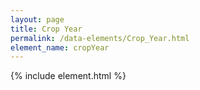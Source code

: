 ```yaml
---
layout: page
title: Crop Year
permalink: /data-elements/Crop_Year.html
element_name: cropYear
---
```

{% include element.html %}